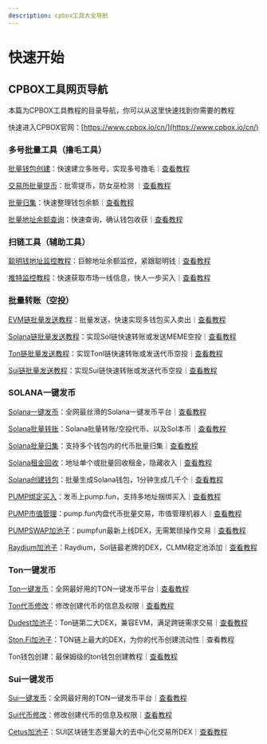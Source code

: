 ```yaml
---
description: cpbox工具大全导航
---
```


# 快速开始

## CPBOX工具网页导航

本篇为CPBOX工具教程的目录导航，你可以从这里快速找到你需要的教程

快速进入CPBOX官网：[https://www.cpbox.io/cn/](https://www.cpbox.io/cn/)

### 多号批量工具（撸毛工具）

[批量钱包创建](https://www.cpbox.io/cn/batch/generate-wallet)：快速建立多账号，实现多号撸毛｜[查看教程](xiao-bai-bi-kan-xi-lie/pi-liang-di-zhi-sheng-cheng.md)

[交易所批量提币](https://www.cpbox.io/cn/exchange/withdraw)：批零提币，防女巫检测 ｜[查看教程](shi-yong-gong-ju/jiao-yi-suo-pi-liang-ti-bi.md)

[批量归集](https://www.cpbox.io/cn/batch/collection)：快速整理钱包余额｜[查看教程](pi-liang-gong-ju/pi-liang-gui-ji.md)

[批量地址余额查询](https://www.cpbox.io/cn/batch/check-balance)：快速查询，确认钱包收获｜[查看教程](https://docs.cpbox.io/pi-liang-gong-ju/pi-liang-cha-xun.html)

### 扫链工具（辅助工具）

[聪明钱地址监控教程](https://www.cpbox.io/cn/balance/monitor)：巨鲸地址余额监控，紧跟聪明钱｜[查看教程](https://docs.cpbox.io/shi-yong-gong-ju/yuejian-kong.html)

[推特监控教程](https://www.cpbox.io/cn/twitter/group)：快速获取市场一线信息，快人一步买入｜[查看教程](https://docs.cpbox.io/shi-yong-gong-ju/twitter-jian-kong.html)

### 批量转账（空投）

[EVM链批量发送教程](https://www.cpbox.io/cn/batch/send-token)：批量发送，快速实现多钱包买入卖出｜[查看教程](https://docs.cpbox.io/pi-liang-gong-ju/pi-liang-fa-song.html)

[Solana链批量发送教程](https://www.cpbox.io/cn/solana/batch/send)：实现Sol链快速转账或发送MEME空投｜[查看教程](lian-gong-ju/solana-gong-ju/solana-pi-liang-zhuan-zhang-kong-tou-fa-song.md)

[Ton链批量发送教程](https://www.cpbox.io/cn/ton/batch-send-token)：实现Tonl链快速转账或发送代币空投｜[查看教程](lian-gong-ju/ton-gong-ju/ton-pi-liang-zhuan-zhang-kong-tou-fa-song.md)

[Sui链批量发送教程](https://www.cpbox.io/cn/sui/batch-send-token)：实现Sui链快速转账或发送代币空投｜[查看教程](lian-gong-ju/sui-gong-ju/sui-pi-liang-fa-song-kong-tou-fa-song.md)

### SOLANA一键发币

[Solana一键发币](https://docs.cpbox.io/solana-gong-ju/solana-yi-jian-fa-bi.html)：全网最丝滑的Solana一键发币平台｜[查看教程](https://docs.cpbox.io/solana-gong-ju/solana-yi-jian-fa-bi.html)

[Solana批量转账](https://www.cpbox.io/cn/solana/batch/send)：Solana批量转账/空投代币、以及Sol本币｜[查看教程](lian-gong-ju/solana-gong-ju/solana-pi-liang-zhuan-zhang-kong-tou-fa-song.md)

[Solana批量归集](https://www.cpbox.io/cn/solana/batch/collection)：支持多个钱包内的代币批量归集｜[查看教程](lian-gong-ju/solana-gong-ju/solana-pi-liang-gui-ji.md)

[Solana租金回收](https://www.cpbox.io/cn/solana/close-account)：地址单个或批量回收租金，隐藏收入｜[查看教程](solana-gong-ju/solana-guan-bi-di-zhi-zu-jin-hui-shou.md)

[Solana创建钱包](https://www.cpbox.io/cn/batch/generate-wallet)：批量生成Solana钱包，1分钟生成几千个｜[查看教程](lian-gong-ju/solana-gong-ju/solana-qian-bao-pi-liang-chuang-jian.md)

[PUMP绑定买入](https://www.cpbox.io/cn/solana/pump/publish)：发币上pump.fun，支持多地址捆绑买入｜[查看教程](solana-gong-ju/pump-kai-pan-he-bing-mai-ru.md)

[PUMP市值管理](https://www.cpbox.io/cn/solana/bmm?id=3)：pump.fun内盘代币批量交易，市值管理机器人｜[查看教程](solana-gong-ju/pump-shi-zhi-guan-li.md)

[PUMPSWAP加池子](https://swap.pump.fun/?input=So11111111111111111111111111111111111111112)：pumpfun最新上线DEX，无需繁琐操作交易｜[查看教程](lian-gong-ju/solana-gong-ju/pumpswap-liu-dong-xing-tian-jia.md)

[Raydium加池子](https://raydium.io/liquidity-pools/)：Raydium，Sol链最老牌的DEX，CLMM稳定池添加｜[查看教程](lian-gong-ju/solana-gong-ju/raydium-tian-jia-liu-dong-xing-wen-ding-chi-chuang-jian.md)

### Ton一键发币

[Ton一键发币](https://www.cpbox.io/cn/ton/token/publish)：全网最好用的TON一键发币平台｜[查看教程](ton-lian-gong-ju/ton-lian-yi-jian-fa-bi-0-dai-ma-fa-bi.md)

[Ton代币修改](https://www.cpbox.io/cn/ton/token/manage)：修改创建代币的信息及权限｜[查看教程](ton-lian-gong-ju/ton-dai-bi-guan-li.md)

[Dudest加池子](https://dedust.io/)：Ton链第二大DEX，兼容EVM，满足跨链需求交易｜[查看教程](ton-lian-gong-ju/ton-liu-dong-xing-chi-chuang-jian-dedust-jiao-cheng.md)

[Ston.Fi加池子](https://ston.fi/)：TON链上最大的DEX，为你的代币创建流动性｜查看教程

Ton钱包创建：最保姆级的ton钱包创建教程｜[查看教程](ton-lian-gong-ju/ton-qian-bao-chuang-jian-jiao-cheng.md)

### Sui一键发币

[Sui一键发币](https://www.cpbox.io/cn/sui/token/publish)：全网最好用的TON一键发币平台｜[查看教程](sui-lian-gong-ju/sui-yi-jian-fa-bi.md)

[Sui代币修改](https://www.cpbox.io/cn/sui/token/manage)：修改创建代币的信息及权限｜[查看教程](sui-lian-gong-ju/sui-dai-bi-quan-xian-xiu-gai.md)

[Cetus加池子](https://www.cetus.zone/)：SUI区块链生态里最大的去中心化交易所DEX｜[查看教程](sui-lian-gong-ju/sui-liu-dong-xing-chi-tian-jia.md)
